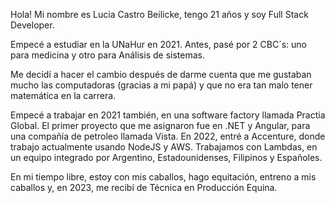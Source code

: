 Hola! Mi nombre es Lucia Castro Beilicke, tengo 21 años y soy Full Stack Developer. 

Empecé a estudiar en la UNaHur en 2021. Antes, pasé por 2 CBC´s: uno para medicina y otro para Análisis de sistemas.

Me decidí a hacer el cambio después de darme cuenta que me gustaban mucho las computadoras (gracias a mi papá) y que no era tan malo tener matemática en la carrera.

Empecé a trabajar en 2021 también, en una software factory llamada Practia Global. El primer proyecto que me asignaron fue en .NET y Angular, para una compañía de petroleo llamada Vista. En 2022, entré a Accenture, donde trabajo actualmente usando NodeJS y AWS. Trabajamos con Lambdas, en un equipo integrado por Argentino, Estadounidenses, Filipinos y Españoles.

En mi tiempo libre, estoy con mis caballos, hago equitación, entreno a mis caballos y, en 2023, me recibí de Técnica en Producción Equina.